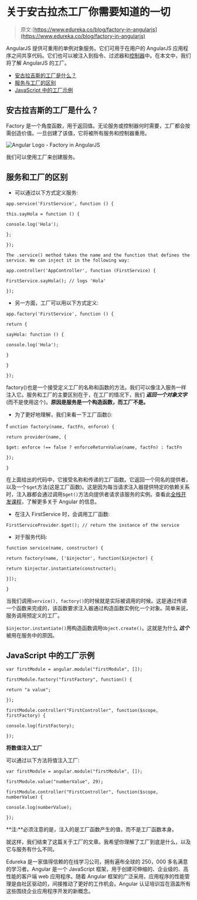 # 关于安古拉杰工厂你需要知道的一切

> 原文:[https://www.edureka.co/blog/factory-in-angularjs](https://www.edureka.co/blog/factory-in-angularjs)

AngularJS 提供可重用的单例对象服务。它们可用于在用户的 AngularJS 应用程序之间共享代码。它们也可以被注入到指令、过滤器和[控制器](https://www.edureka.co/blog/angularjs-controllers/)中。在本文中，我们将了解 AngularJS 的工厂。

*   [安古拉吉斯的工厂是什么？](#what)
*   [服务与工厂的区别](#difference)
*   [JavaScript 中的工厂示例](#code)

## **安古拉吉斯的工厂是什么？**

Factory 是一个角度函数，用于返回值。无论服务或控制器何时需要，工厂都会按需创造价值。一旦创建了该值，它将被所有服务和控制器重用。

![Angular Logo - Factory in AngularJS](../Images/7b62b131e39893f6fc01069f651cbd3f.png)

我们可以使用工厂来创建服务。

## **服务和工厂的区别**

*   可以通过以下方式定义服务:

`app.service('FirstService', function () {`

`this.sayHola = function () {`

`console.log('Hola');`

`};`

`});`

`The .service() method takes the name and the function that defines the service. We can inject it in the following way:`

`app.controller('AppController', function (FirstService) {`

`FirstService.sayHola(); // logs 'Hola'`

`});`

*   另一方面，工厂可以用以下方式定义:

`app.factory('FirstService', function () {`

`return {`

`sayHola: function () {`

`console.log('Hola');`

`}`

`}`

`});`

factory()也是一个接受定义工厂的名称和函数的方法。我们可以像注入服务一样注入它。服务和工厂的主要区别在于，在工厂的情况下，我们 ***返回一个对象文字*** (而不是使用这个)。**原因是服务是一个构造函数，而工厂不是。**

*   为了更好地理解，我们来看一下工厂函数():

f `unction factory(name, factFn, enforce) {`

`return provider(name, {`

`$get: enforce !== false ? enforceReturnValue(name, factFn) : factFn`

`});`

`}`

在上面给出的代码中，它接受名称和传递的工厂函数。它返回一个同名的提供者，以及一个`$get`方法(这是工厂函数)。这是因为每当请求注入器提供特定的依赖关系时，注入器都会通过调用`$get()`方法向提供者请求该服务的实例。查看此[全栈开发课程](https://www.edureka.co/masters-program/full-stack-developer-training)，了解更多关于 Angular 的信息。

*   在注入 FirstService 时，会调用工厂函数:

`FirstServiceProvider.$get(); // return the instance of the service`

*   对于服务代码:

`function service(name, constructor) {`

`return factory(name, ['$injector', function($injector) {`

`return $injector.instantiate(constructor);`

`}]);`

`}`

当我们调用`service(), factory()`的时候就是实际被调用的时候。这是通过传递一个函数来完成的，该函数要求注入器通过构造函数实例化一个对象。简单来说，服务调用预定义的工厂。

`$injector.instantiate()`用构造函数调用`Object.create()`。这就是为什么 ***这个*** 被用在服务中的原因。

## **JavaScript 中的工厂示例**

`var firstModule = angular.module("firstModule", []);`

`firstModule.factory("firstFactory", function() {`

`return "a value";`

`});`

`firstModule.controller("FirstController", function($scope, firstFactory) {`

`console.log(firstFactory);`

`});`

**将数值注入工厂**

可以通过以下方法将值注入工厂:

`var firstModule = angular.module("firstModule", []);`

`firstModule.value("numberValue", 29);`

`firstModule.controller("FirstController", function($scope, numberValue) {`

`console.log(numberValue);`

`});`

**注:**必须注意的是，注入的是工厂函数产生的值，而不是工厂函数本身。

就这样，我们结束了这篇关于工厂的文章。我希望你理解了工厂到底是什么，以及它与服务有什么不同。

Edureka 是一家值得信赖的在线学习公司，拥有遍布全球的 250，000 多名满意的学习者。Angular 是一个 JavaScript 框架，用于创建可伸缩的、企业级的、高性能的客户端 web 应用程序。随着 Angular 框架的广泛采用，应用程序的性能管理是由社区驱动的，间接推动了更好的工作机会。Angular 认证培训旨在涵盖所有这些围绕企业应用程序开发的新概念。